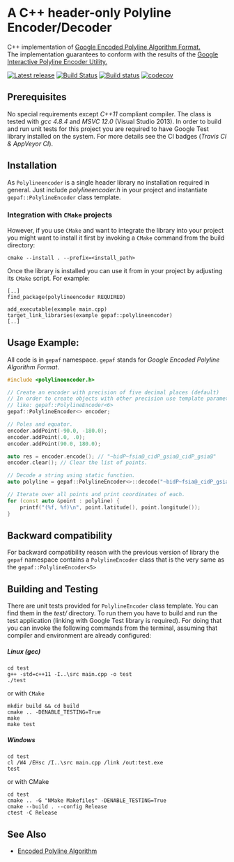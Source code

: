 # A C++ header-only Polyline Encoder/Decoder
C++ implementation of [Google Encoded Polyline Algorithm Format.](https://developers.google.com/maps/documentation/utilities/polylinealgorithm)<br>
The implementation guarantees to conform with the results of the [Google Interactive Polyline Encoder Utility.](https://developers.google.com/maps/documentation/utilities/polylineutility)

[![Latest release](https://img.shields.io/github/v/release/vahancho/polylineencoder?include_prereleases)](https://github.com/vahancho/polylineencoder/releases)
[![Build Status](https://travis-ci.org/vahancho/polylineencoder.svg?branch=master)](https://travis-ci.org/vahancho/polylineencoder)
[![Build status](https://ci.appveyor.com/api/projects/status/6tg1kkp5fgk3x2fd?svg=true)](https://ci.appveyor.com/project/vahancho/polylineencoder)
[![codecov](https://codecov.io/gh/vahancho/polylineencoder/branch/master/graph/badge.svg)](https://codecov.io/gh/vahancho/polylineencoder)

## Prerequisites

No special requirements except *C++11* compliant compiler. The class is tested with
*gcc 4.8.4* and *MSVC 12.0* (Visual Studio 2013). In order to build and run unit tests
for this project you are required to have Google Test library installed on the system.
For more details see the CI badges (*Travis CI & AppVeyor CI*).

## Installation

As `Polylineencoder` is a single header library no installation required in general. Just include
*polylineencoder.h* in your project and instantiate `gepaf::PolylineEncoder` class template.

### Integration with `CMake` projects

However, if you use `CMake` and want to integrate the library into your project
you might want to install it first by invoking a `CMake` command from the build directory:

```
cmake --install . --prefix=<install_path>
```

Once the library is installed you can use it from in your project by adjusting its
`CMake` script. For example:

```
[..]
find_package(polylineencoder REQUIRED)

add_executable(example main.cpp)
target_link_libraries(example gepaf::polylineencoder)
[..]
```

## Usage Example:

All code is in `gepaf` namespace. `gepaf` stands for *Google Encoded Polyline Algorithm Format*.

```cpp
#include <polylineencoder.h>

// Create an encoder with precision of five decimal places (default)
// In order to create objects with other precision use template parameter
// like: gepaf::PolylineEncoder<6>
gepaf::PolylineEncoder<> encoder;

// Poles and equator.
encoder.addPoint(-90.0, -180.0);
encoder.addPoint(.0, .0);
encoder.addPoint(90.0, 180.0);

auto res = encoder.encode(); // "~bidP~fsia@_cidP_gsia@_cidP_gsia@"
encoder.clear(); // Clear the list of points.

// Decode a string using static function.
auto polyline = gepaf::PolylineEncoder<>::decode("~bidP~fsia@_cidP_gsia@_cidP_gsia@");

// Iterate over all points and print coordinates of each.
for (const auto &point : polyline) {
    printf("(%f, %f)\n", point.latitude(), point.longitude());
}
```

## Backward compatibility

For backward compatibility reason with the previous version of library the `gepaf`
namespace contains a `PolylineEncoder` class that is the very same as the `gepaf::PolylineEncoder<5>`

## Building and Testing

There are unit tests provided for `PolylineEncoder` class template. You can find them in the *test/* directory.
To run them you have to build and run the test application (linking with Google
Test library is required). For doing that you can invoke the following commands
from the terminal, assuming that compiler and environment are already configured:

##### Linux (gcc)
```
cd test
g++ -std=c++11 -I..\src main.cpp -o test
./test
```

or with `CMake`

```
mkdir build && cd build
cmake .. -DENABLE_TESTING=True
make
make test
```

##### Windows
```
cd test
cl /W4 /EHsc /I..\src main.cpp /link /out:test.exe
test
```

or with CMake

```
cd test
cmake .. -G "NMake Makefiles" -DENABLE_TESTING=True
cmake --build . --config Release
ctest -C Release
```

## See Also

* [Encoded Polyline Algorithm](https://developers.google.com/maps/documentation/utilities/polylinealgorithm)
